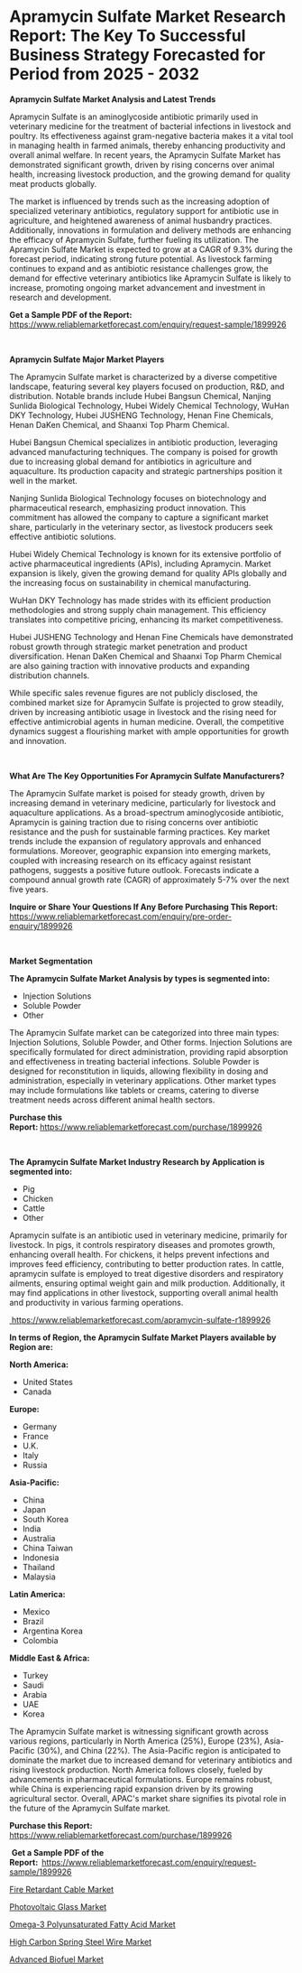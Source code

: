 <p><h1>Apramycin Sulfate Market Research Report: The Key To Successful Business Strategy Forecasted for Period from 2025 - 2032</h1></p><p><strong>Apramycin Sulfate Market Analysis and Latest Trends</strong></p>
<p><p>Apramycin Sulfate is an aminoglycoside antibiotic primarily used in veterinary medicine for the treatment of bacterial infections in livestock and poultry. Its effectiveness against gram-negative bacteria makes it a vital tool in managing health in farmed animals, thereby enhancing productivity and overall animal welfare. In recent years, the Apramycin Sulfate Market has demonstrated significant growth, driven by rising concerns over animal health, increasing livestock production, and the growing demand for quality meat products globally.</p><p>The market is influenced by trends such as the increasing adoption of specialized veterinary antibiotics, regulatory support for antibiotic use in agriculture, and heightened awareness of animal husbandry practices. Additionally, innovations in formulation and delivery methods are enhancing the efficacy of Apramycin Sulfate, further fueling its utilization. The Apramycin Sulfate Market is expected to grow at a CAGR of 9.3% during the forecast period, indicating strong future potential. As livestock farming continues to expand and as antibiotic resistance challenges grow, the demand for effective veterinary antibiotics like Apramycin Sulfate is likely to increase, promoting ongoing market advancement and investment in research and development.</p></p>
<p><strong>Get a Sample PDF of the Report:&nbsp;</strong> <a href="https://www.reliablemarketforecast.com/enquiry/request-sample/1899926?utm_campaign=1097&utm_medium=2&utm_source=Github&utm_content=ia&utm_term=30012025&utm_id=apramycin-sulfate">https://www.reliablemarketforecast.com/enquiry/request-sample/1899926</a></p>
<p>&nbsp;</p>
<p><strong>Apramycin Sulfate Major Market Players</strong></p>
<p><p>The Apramycin Sulfate market is characterized by a diverse competitive landscape, featuring several key players focused on production, R&D, and distribution. Notable brands include Hubei Bangsun Chemical, Nanjing Sunlida Biological Technology, Hubei Widely Chemical Technology, WuHan DKY Technology, Hubei JUSHENG Technology, Henan Fine Chemicals, Henan DaKen Chemical, and Shaanxi Top Pharm Chemical.</p><p>Hubei Bangsun Chemical specializes in antibiotic production, leveraging advanced manufacturing techniques. The company is poised for growth due to increasing global demand for antibiotics in agriculture and aquaculture. Its production capacity and strategic partnerships position it well in the market.</p><p>Nanjing Sunlida Biological Technology focuses on biotechnology and pharmaceutical research, emphasizing product innovation. This commitment has allowed the company to capture a significant market share, particularly in the veterinary sector, as livestock producers seek effective antibiotic solutions.</p><p>Hubei Widely Chemical Technology is known for its extensive portfolio of active pharmaceutical ingredients (APIs), including Apramycin. Market expansion is likely, given the growing demand for quality APIs globally and the increasing focus on sustainability in chemical manufacturing.</p><p>WuHan DKY Technology has made strides with its efficient production methodologies and strong supply chain management. This efficiency translates into competitive pricing, enhancing its market competitiveness.</p><p>Hubei JUSHENG Technology and Henan Fine Chemicals have demonstrated robust growth through strategic market penetration and product diversification. Henan DaKen Chemical and Shaanxi Top Pharm Chemical are also gaining traction with innovative products and expanding distribution channels.</p><p>While specific sales revenue figures are not publicly disclosed, the combined market size for Apramycin Sulfate is projected to grow steadily, driven by increasing antibiotic usage in livestock and the rising need for effective antimicrobial agents in human medicine. Overall, the competitive dynamics suggest a flourishing market with ample opportunities for growth and innovation.</p></p>
<p>&nbsp;</p>
<p><strong>What Are The Key Opportunities For Apramycin Sulfate Manufacturers?</strong></p>
<p><p>The Apramycin Sulfate market is poised for steady growth, driven by increasing demand in veterinary medicine, particularly for livestock and aquaculture applications. As a broad-spectrum aminoglycoside antibiotic, Apramycin is gaining traction due to rising concerns over antibiotic resistance and the push for sustainable farming practices. Key market trends include the expansion of regulatory approvals and enhanced formulations. Moreover, geographic expansion into emerging markets, coupled with increasing research on its efficacy against resistant pathogens, suggests a positive future outlook. Forecasts indicate a compound annual growth rate (CAGR) of approximately 5-7% over the next five years.</p></p>
<p><strong>Inquire or Share Your Questions If Any Before Purchasing This Report:</strong> <a href="https://www.reliablemarketforecast.com/enquiry/pre-order-enquiry/1899926?utm_campaign=1097&utm_medium=2&utm_source=Github&utm_content=ia&utm_term=30012025&utm_id=apramycin-sulfate">https://www.reliablemarketforecast.com/enquiry/pre-order-enquiry/1899926</a></p>
<p>&nbsp;</p>
<p><strong>Market Segmentation</strong></p>
<p><strong>The Apramycin Sulfate Market Analysis by types is segmented into:</strong></p>
<p><ul><li>Injection Solutions</li><li>Soluble Powder</li><li>Other</li></ul></p>
<p><p>The Apramycin Sulfate market can be categorized into three main types: Injection Solutions, Soluble Powder, and Other forms. Injection Solutions are specifically formulated for direct administration, providing rapid absorption and effectiveness in treating bacterial infections. Soluble Powder is designed for reconstitution in liquids, allowing flexibility in dosing and administration, especially in veterinary applications. Other market types may include formulations like tablets or creams, catering to diverse treatment needs across different animal health sectors.</p></p>
<p><strong>Purchase this Report:&nbsp;</strong><a href="https://www.reliablemarketforecast.com/purchase/1899926?utm_campaign=1097&utm_medium=2&utm_source=Github&utm_content=ia&utm_term=30012025&utm_id=apramycin-sulfate">https://www.reliablemarketforecast.com/purchase/1899926</a></p>
<p>&nbsp;</p>
<p><strong>The Apramycin Sulfate Market Industry Research by Application is segmented into:</strong></p>
<p><ul><li>Pig</li><li>Chicken</li><li>Cattle</li><li>Other</li></ul></p>
<p><p>Apramycin sulfate is an antibiotic used in veterinary medicine, primarily for livestock. In pigs, it controls respiratory diseases and promotes growth, enhancing overall health. For chickens, it helps prevent infections and improves feed efficiency, contributing to better production rates. In cattle, apramycin sulfate is employed to treat digestive disorders and respiratory ailments, ensuring optimal weight gain and milk production. Additionally, it may find applications in other livestock, supporting overall animal health and productivity in various farming operations.</p></p>
<p><a href="https://www.reliablemarketforecast.com/apramycin-sulfate-r1899926?utm_campaign=1097&utm_medium=2&utm_source=Github&utm_content=ia&utm_term=30012025&utm_id=apramycin-sulfate">&nbsp;https://www.reliablemarketforecast.com/apramycin-sulfate-r1899926</a></p>
<p><strong>In terms of Region, the Apramycin Sulfate Market Players available by Region are:</strong></p>
<p>
    <p> <strong> North America: </strong>
        <ul>
            <li>United States</li>
            <li>Canada</li>
        </ul>
        </p> 
    <p> <strong> Europe: </strong>
        <ul>
            <li>Germany</li>
            <li>France</li>
            <li>U.K.</li>
            <li>Italy</li>
            <li>Russia</li>
        </ul>
        </p> 
    <p> <strong> Asia-Pacific: </strong>
        <ul>
            <li>China</li>
            <li>Japan</li>
            <li>South Korea</li>
            <li>India</li>
            <li>Australia</li>
            <li>China Taiwan</li>
            <li>Indonesia</li>
            <li>Thailand</li>
            <li>Malaysia</li>
        </ul>
        </p> 
    <p> <strong> Latin America: </strong>
        <ul>
            <li>Mexico</li>
            <li>Brazil</li>
            <li>Argentina Korea</li>
            <li>Colombia</li>
        </ul>
        </p> 
    <p> <strong> Middle East & Africa: </strong>
        <ul>
            <li>Turkey</li>
            <li>Saudi</li>
            <li>Arabia</li>
            <li>UAE</li>
            <li>Korea</li>
        </ul>
    </p>
    </p>
<p><p>The Apramycin Sulfate market is witnessing significant growth across various regions, particularly in North America (25%), Europe (23%), Asia-Pacific (30%), and China (22%). The Asia-Pacific region is anticipated to dominate the market due to increased demand for veterinary antibiotics and rising livestock production. North America follows closely, fueled by advancements in pharmaceutical formulations. Europe remains robust, while China is experiencing rapid expansion driven by its growing agricultural sector. Overall, APAC's market share signifies its pivotal role in the future of the Apramycin Sulfate market.</p></p>
<p><strong>Purchase this Report: </strong><a href="https://www.reliablemarketforecast.com/purchase/1899926?utm_campaign=1097&utm_medium=2&utm_source=Github&utm_content=ia&utm_term=30012025&utm_id=apramycin-sulfate">https://www.reliablemarketforecast.com/purchase/1899926</a></p>
<p>&nbsp;<strong>Get a Sample PDF of the Report:&nbsp;&nbsp;</strong><a href="https://www.reliablemarketforecast.com/enquiry/request-sample/1899926?utm_campaign=1097&utm_medium=2&utm_source=Github&utm_content=ia&utm_term=30012025&utm_id=apramycin-sulfate">https://www.reliablemarketforecast.com/enquiry/request-sample/1899926</a></p>
<p><strong></strong></p>
<p><p><a href="https://github.com/bholdsfofie/Market-Research-Report-List-1/blob/main/fire-retardant-cable-market.md?utm_campaign=1097&utm_medium=2&utm_source=Github&utm_content=ia&utm_term=30012025&utm_id=apramycin-sulfate">Fire Retardant Cable Market</a></p><p><a href="https://www.linkedin.com/pulse/global-photovoltaic-glass-market-trends-analysis-future-growth-2f0xf?utm_campaign=1097&utm_medium=2&utm_source=Github&utm_content=ia&utm_term=30012025&utm_id=apramycin-sulfate">Photovoltaic Glass Market</a></p><p><a href="https://www.linkedin.com/pulse/omega-3-polyunsaturated-fatty-acid-market-report-size-revenue-odirf?utm_campaign=1097&utm_medium=2&utm_source=Github&utm_content=ia&utm_term=30012025&utm_id=apramycin-sulfate">Omega-3 Polyunsaturated Fatty Acid Market</a></p><p><a href="https://github.com/mezokathleen834/Market-Research-Report-List-1/blob/main/high-carbon-spring-steel-wire-market.md?utm_campaign=1097&utm_medium=2&utm_source=Github&utm_content=ia&utm_term=30012025&utm_id=apramycin-sulfate">High Carbon Spring Steel Wire Market</a></p><p><a href="https://www.linkedin.com/pulse/advanced-biofuel-market-outlook-anticipated-growth-projected-ilfef?utm_campaign=1097&utm_medium=2&utm_source=Github&utm_content=ia&utm_term=30012025&utm_id=apramycin-sulfate">Advanced Biofuel Market</a></p></p>